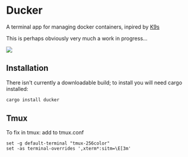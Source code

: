# Ducker

A terminal app for managing docker containers, inpired by [K9s](https://k9scli.io/)

This is perhaps obviously very much a work in progress...


![](https://raw.githubusercontent.com/robertpsoane/ducker/master/demo.gif?raw=true)


## Installation

There isn't currently a downloadable build; to install you will need cargo installed:

```bash
cargo install ducker
```


## Tmux

To fix in tmux:
add to tmux.conf
```
set -g default-terminal "tmux-256color"
set -as terminal-overrides ',xterm*:sitm=\E[3m'
```
